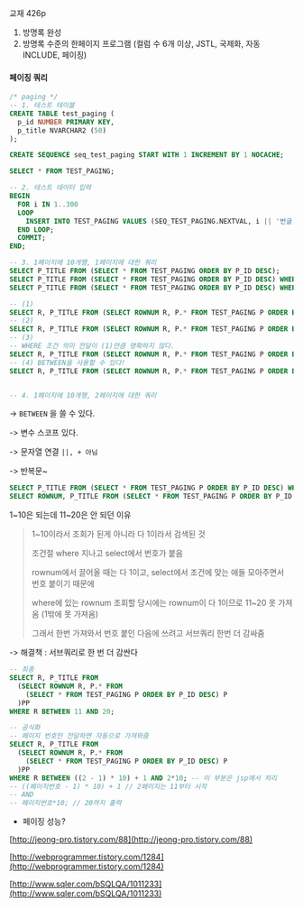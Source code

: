 교재 426p

1. 방명록 완성
2. 방명록 수준의 한페이지 프로그램 \(컬럼 수 6개 이상, JSTL, 국제화, 자동 INCLUDE, 페이징\)

#### 페이징 쿼리

```sql
/* paging */
-- 1. 테스트 테이블
CREATE TABLE test_paging (
  p_id NUMBER PRIMARY KEY,
  p_title NVARCHAR2 (50)
);

CREATE SEQUENCE seq_test_paging START WITH 1 INCREMENT BY 1 NOCACHE;

SELECT * FROM TEST_PAGING;

-- 2. 테스트 데이터 입력
BEGIN
  FOR i IN 1..300
  LOOP
    INSERT INTO TEST_PAGING VALUES (SEQ_TEST_PAGING.NEXTVAL, i || '번글 제목입니다');
  END LOOP;
  COMMIT;
END;

-- 3. 1페이지에 10개행, 1페이지에 대한 쿼리
SELECT P_TITLE FROM (SELECT * FROM TEST_PAGING ORDER BY P_ID DESC);
SELECT P_TITLE FROM (SELECT * FROM TEST_PAGING ORDER BY P_ID DESC) WHERE 1 <= ROWNUM AND ROWNUM <= 10; 
SELECT P_TITLE FROM (SELECT * FROM TEST_PAGING ORDER BY P_ID DESC) WHERE 11 <= ROWNUM AND ROWNUM <= 20; -- 안 되는 쿼리

-- (1)
SELECT R, P_TITLE FROM (SELECT ROWNUM R, P.* FROM TEST_PAGING P ORDER BY P_ID DESC) WHERE 1 <= ROWNUM AND ROWNUM <= 10; 
-- (2)
SELECT R, P_TITLE FROM (SELECT ROWNUM R, P.* FROM TEST_PAGING P ORDER BY P_ID DESC) WHERE 1 <= R AND R <= 10; -- 변수 스코프 있다. 
-- (3)
-- WHERE 조건 의미 전달이 (1)만큼 명확하지 않다.
SELECT R, P_TITLE FROM (SELECT ROWNUM R, P.* FROM TEST_PAGING P ORDER BY P_ID DESC) WHERE 290 <= R AND R <= 300;
-- (4) BETWEEN을 사용할 수 있다!
SELECT R, P_TITLE FROM (SELECT ROWNUM R, P.* FROM TEST_PAGING P ORDER BY P_ID DESC) WHERE R BETWEEN 291 AND 300;


-- 4. 1페이지에 10개행, 2페이지에 대한 쿼리
```

-&gt; `BETWEEN` 을 쓸 수 있다.

-&gt; 변수 스코프 있다.

-&gt; 문자열 연결 `||, + 아님`

-&gt; 반복문~

```sql
SELECT P_TITLE FROM (SELECT * FROM TEST_PAGING P ORDER BY P_ID DESC) WHERE ROWNUM BETWEEN 2 AND 20; -- 얘넨 또 안 나오네
SELECT ROWNUM, P_TITLE FROM (SELECT * FROM TEST_PAGING P ORDER BY P_ID DESC) WHERE ROWNUM BETWEEN 2 AND 20; -- 이것도
```

1~10은 되는데 11~20은 안 되던 이유

> 1~10이라서 조회가 된게 아니라 다 1이라서 검색된 것
>
> 조건절 where 지나고 select에서 번호가 붙음
>
> rownum에서 끌어올 때는 다 1이고, select에서 조건에 맞는 애들 모아주면서 번호 붙이기 때문에
>
> where에 있는 rownum 조회할 당시에는 rownum이 다 1이므로 11~20 못 가져옴 \(1밖에 못 가져옴\)
>
> 그래서 한번 가져와서 번호 붙인 다음에 쓰려고 서브쿼리 한번 더 감싸줌

-&gt; 해결책 : 서브쿼리로 한 번 더 감싼다

```sql
-- 최종
SELECT R, P_TITLE FROM 
  (SELECT ROWNUM R, P.* FROM
    (SELECT * FROM TEST_PAGING P ORDER BY P_ID DESC) P
  )PP
WHERE R BETWEEN 11 AND 20;
```

```sql
-- 공식화 
-- 페이지 번호만 전달하면 자동으로 가져와줌
SELECT R, P_TITLE FROM 
  (SELECT ROWNUM R, P.* FROM
    (SELECT * FROM TEST_PAGING P ORDER BY P_ID DESC) P
  )PP
WHERE R BETWEEN ((2 - 1) * 10) + 1 AND 2*10; -- 이 부분은 jsp에서 처리
-- ((페이지번호 - 1) * 10) + 1 // 2페이지는 11부터 시작
-- AND
-- 페이지번호*10; // 20까지 출력
```



* 페이징 성능? 

[http://jeong-pro.tistory.com/88](http://jeong-pro.tistory.com/88)

[http://webprogrammer.tistory.com/1284](http://webprogrammer.tistory.com/1284)

[http://www.sqler.com/bSQLQA/1011233](http://www.sqler.com/bSQLQA/1011233)

